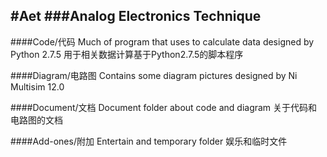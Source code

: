 #Aet
###Analog Electronics Technique
---
####Code/代码
	Much of program that uses to calculate data designed by Python 2.7.5
	用于相关数据计算基于Python2.7.5的脚本程序

####Diagram/电路图
	Contains some diagram pictures designed by Ni Multisim 12.0

####Document/文档
	Document folder about code and diagram
	关于代码和电路图的文档

####Add-ones/附加
	Entertain and temporary folder
	娱乐和临时文件